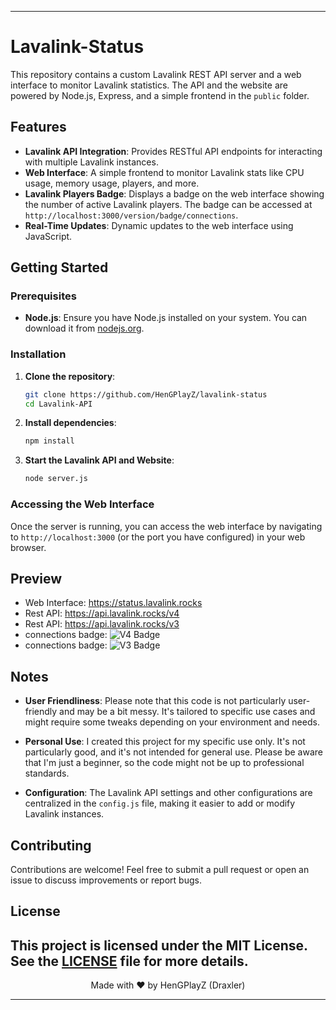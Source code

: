 
---

# Lavalink-Status

This repository contains a custom Lavalink REST API server and a web interface to monitor Lavalink statistics. The API and the website are powered by Node.js, Express, and a simple frontend in the `public` folder.

## Features

- **Lavalink API Integration**: Provides RESTful API endpoints for interacting with multiple Lavalink instances.
- **Web Interface**: A simple frontend to monitor Lavalink stats like CPU usage, memory usage, players, and more.
- **Lavalink Players Badge**: Displays a badge on the web interface showing the number of active Lavalink players. The badge can be accessed at `http://localhost:3000/version/badge/connections`.
- **Real-Time Updates**: Dynamic updates to the web interface using JavaScript.

## Getting Started

### Prerequisites

- **Node.js**: Ensure you have Node.js installed on your system. You can download it from [nodejs.org](https://nodejs.org/).

### Installation

1. **Clone the repository**:
   ```bash
   git clone https://github.com/HenGPlayZ/lavalink-status
   cd Lavalink-API
   ```

2. **Install dependencies**:
   ```bash
   npm install
   ```

3. **Start the Lavalink API and Website**:
   ```bash
   node server.js
   ```

### Accessing the Web Interface

Once the server is running, you can access the web interface by navigating to `http://localhost:3000` (or the port you have configured) in your web browser.

## Preview
- Web Interface: https://status.lavalink.rocks
- Rest API: https://api.lavalink.rocks/v4
- Rest API: https://api.lavalink.rocks/v3
- connections badge: ![V4 Badge](https://api.lavalink.rocks/v4/badge/connections)
- connections badge: ![V3 Badge](https://api.lavalink.rocks/v3/badge/connections)

## Notes

- **User Friendliness**: Please note that this code is not particularly user-friendly and may be a bit messy. It's tailored to specific use cases and might require some tweaks depending on your environment and needs.
  
- **Personal Use**: I created this project for my specific use only. It's not particularly good, and it's not intended for general use. Please be aware that I'm just a beginner, so the code might not be up to professional standards.

- **Configuration**: The Lavalink API settings and other configurations are centralized in the `config.js` file, making it easier to add or modify Lavalink instances.

## Contributing

Contributions are welcome! Feel free to submit a pull request or open an issue to discuss improvements or report bugs.

## License

This project is licensed under the MIT License. See the [LICENSE](LICENSE) file for more details.
---

<p align="center">Made with ❤️ by HenGPlayZ (Draxler)</p>

---
